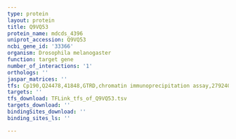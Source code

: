 ```yaml
---
type: protein
layout: protein
title: Q9VQ53
protein_name: mdcds_4396
uniprot_accession: Q9VQ53
ncbi_gene_id: '33366'
organism: Drosophila melanogaster
function: target gene
number_of_interactions: '1'
orthologs: ''
jaspar_matrices: ''
tfs: Cp190,Q24478,41848,GTRD,chromatin immunoprecipitation assay,27924024%5Buid%5D,No
targets: ''
tfs_download: TFLink_tfs_of_Q9VQ53.tsv
targets_download: ''
bindingSites_download: ''
binding_sites_ls: ''

---
```

